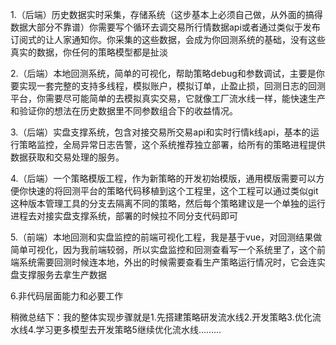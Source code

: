1.（后端）历史数据实时采集，存储系统（这步基本上必须自己做，从外面的搞得数据大部分不靠谱）你需要写个循环去调交易所行情数据api或者通过类似于发布订阅式的让人家通知你。你采集的这些数据，会成为你回测系统的基础，没有这些真实的数据，你任何的策略模型都是扯淡

2.（后端）本地回测系统，简单的可视化，帮助策略debug和参数调试，主要是你要实现一套完整的支持多线程，模拟账户，模拟订单，止盈止损，回测日志的回测平台，你需要尽可能简单的去模拟真实交易，它就像工厂流水线一样，能快速生产和验证你的想法在历史数据里不同参数组合下的收益情况。

3.（后端）实盘支撑系统，包含对接交易所交易api和实时行情k线api，基本的运行策略监控，全局异常日志告警，这个系统推荐独立部署，给所有的策略进程提供数据获取和交易处理的服务。

4.（后端）一个策略模版工程，作为新策略的开发初始模版，通用模版需要可以方便你快速的将回测平台的策略代码移植到这个工程里，这个工程可以通过类似git这种版本管理工具的分支去隔离不同的策略，然后每个策略建议是一个单独的运行进程去对接实盘支撑系统，部署的时候拉不同分支代码即可

5.（前端）本地回测和实盘监控的前端可视化工程，我是基于vue，对回测结果做简单可视化，因为我前端较弱，所以实盘监控和回测查看写一个系统里了，这个前端系统需要回测时候连本地，外出的时候需要查看生产策略运行情况时，它会连实盘支撑服务去拿生产数据

6.非代码层面能力和必要工作

稍微总结下：我的整体实现步骤就是1.先搭建策略研发流水线2.开发策略3.优化流水线4.学习更多模型去开发策略5继续优化流水线………
